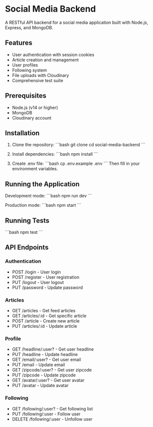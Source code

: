 # Social Media Backend

A RESTful API backend for a social media application built with Node.js, Express, and MongoDB.

## Features

- User authentication with session cookies
- Article creation and management
- User profiles
- Following system
- File uploads with Cloudinary
- Comprehensive test suite

## Prerequisites

- Node.js (v14 or higher)
- MongoDB
- Cloudinary account

## Installation

1. Clone the repository:
\`\`\`bash
git clone <repository-url>
cd social-media-backend
\`\`\`

2. Install dependencies:
\`\`\`bash
npm install
\`\`\`

3. Create .env file:
\`\`\`bash
cp .env.example .env
\`\`\`
Then fill in your environment variables.

## Running the Application

Development mode:
\`\`\`bash
npm run dev
\`\`\`

Production mode:
\`\`\`bash
npm start
\`\`\`

## Running Tests

\`\`\`bash
npm test
\`\`\`

## API Endpoints

### Authentication
- POST /login - User login
- POST /register - User registration
- PUT /logout - User logout
- PUT /password - Update password

### Articles
- GET /articles - Get feed articles
- GET /articles/:id - Get specific article
- POST /article - Create new article
- PUT /articles/:id - Update article

### Profile
- GET /headline/:user? - Get user headline
- PUT /headline - Update headline
- GET /email/:user? - Get user email
- PUT /email - Update email
- GET /zipcode/:user? - Get user zipcode
- PUT /zipcode - Update zipcode
- GET /avatar/:user? - Get user avatar
- PUT /avatar - Update avatar

### Following
- GET /following/:user? - Get following list
- PUT /following/:user - Follow user
- DELETE /following/:user - Unfollow user
